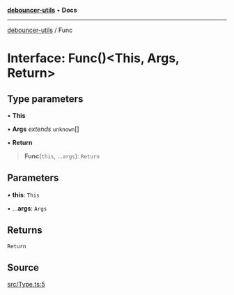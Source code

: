 [**debouncer-utils**](../README.md) • **Docs**

***

[debouncer-utils](../README.md) / Func

# Interface: Func()\<This, Args, Return\>

## Type parameters

• **This**

• **Args** *extends* `unknown`[]

• **Return**

> **Func**(`this`, ...`args`): `Return`

## Parameters

• **this**: `This`

• ...**args**: `Args`

## Returns

`Return`

## Source

[src/Type.ts:5](https://github.com/CaioOliveira793/debouncer-utils/blob/v0.2.0/src/Type.ts#L5)
